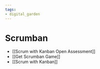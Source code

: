 ```yaml
---
tags: 
- digital_garden
---
```

# Scrumban
+ [[Scrum with Kanban Open Assessment]]
+ [[Get Scrumban Game]]
+ [[Scrum with Kanban]]

